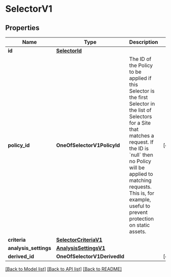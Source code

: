 # SelectorV1

## Properties
Name | Type | Description | Notes
------------ | ------------- | ------------- | -------------
**id** | [**SelectorId**](SelectorId.md) |  | 
**policy_id** | **OneOfSelectorV1PolicyId** | The ID of the Policy to be applied if this Selector is the first Selector in the list of Selectors for a Site that matches a request. If the ID is &#x60;null&#x60; then no Policy will be applied to matching requests. This is, for example, useful to prevent protection on static assets. | [optional] 
**criteria** | [**SelectorCriteriaV1**](SelectorCriteriaV1.md) |  | 
**analysis_settings** | [**AnalysisSettingsV1**](AnalysisSettingsV1.md) |  | 
**derived_id** | **OneOfSelectorV1DerivedId** |  | [optional] 

[[Back to Model list]](../README.md#documentation-for-models) [[Back to API list]](../README.md#documentation-for-api-endpoints) [[Back to README]](../README.md)

